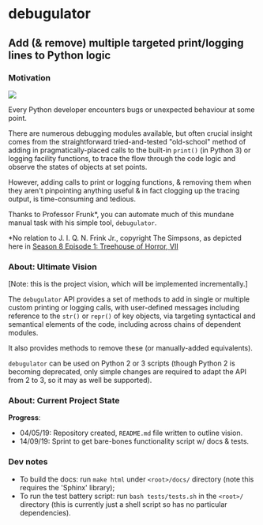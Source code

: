 # debugulator

## Add (&amp; remove) multiple targeted print/logging lines to Python logic


### Motivation

<a href="http://www.youtube.com/watch?feature=player_embedded&v=OPuE-FYM3YA#t=2m23s" target="_blank"><img src="http://img.youtube.com/vi/OPuE-FYM3YA/0.jpg" /></a>

Every Python developer encounters bugs or unexpected behaviour at some point.

There are numerous debugging modules available, but often crucial insight
comes from the straightforward tried-and-tested "old-school" method of adding
in pragmatically-placed calls to the built-in ``print()`` (in Python 3) or
logging facility functions, to trace the flow through the code logic and
observe the states of objects at set points.

However, adding calls to print or logging functions, &amp; removing them when
they aren't pinpointing anything useful &amp; in fact clogging up the tracing
output, is time-consuming and tedious.

Thanks to Professor Frunk\*, you can automate much of this mundane manual task
with his simple tool, ``debugulator``.

\*No relation to J. I. Q. N. Frink Jr., copyright The Simpsons, as depicted here in [Season 8 Episode 1: Treehouse of Horror, VII](https://en.wikipedia.org/wiki/Treehouse_of_Horror_VII)


### About: Ultimate Vision

[Note: this is the project vision, which will be implemented incrementally.]

The ``debugulator`` API provides a set of methods to add in single or multiple
custom printing or logging calls, with user-defined messages including
reference to the ``str()`` or ``repr()`` of key objects, via targeting
syntactical and semantical elements of the code, including across chains
of dependent modules.

It also provides methods to remove these (or manually-added equivalents).

``debugulator`` can be used on Python 2 or 3 scripts (though Python 2 is
becoming deprecated, only simple changes are required to adapt the API from 2
to 3, so it may as well be supported).


### About: Current Project State

**Progress**:

- 04/05/19: Repository created, ``README.md`` file written to outline vision.
- 14/09/19: Sprint to get bare-bones functionality script w/ docs & tests.


### Dev notes

- To build the docs: run ``make html`` under ``<root>/docs/`` directory (note
  this requires the 'Sphinx' library);
- To run the test battery script: run ``bash tests/tests.sh`` in the
  ``<root>/`` directory (this is currently just a shell script so has no
  particular dependencies).
